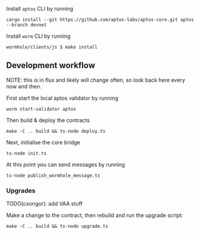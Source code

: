 
Install `aptos` CLI by running
```shell
cargo install --git https://github.com/aptos-labs/aptos-core.git aptos --branch devnet
```

Install `worm` CLI by running
```
wormhole/clients/js $ make install
```

## Development workflow

NOTE: this is in flux and likely will change often, so look back here every now
and then.

First start the local aptos validator by running

``` shell
worm start-validator aptos
```

Then build & deploy the contracts

``` shell
make -C .. build && ts-node deploy.ts
```

Next, initialise the core bridge

``` shell
ts-node init.ts
```

At this point you can send messages by running

``` shell
ts-node publish_wormhole_message.ts
```

### Upgrades

TODO(csongor): add VAA stuff

Make a change to the contract, then rebuild and run the upgrade script:

``` shell
make -C .. build && ts-node upgrade.ts
```
